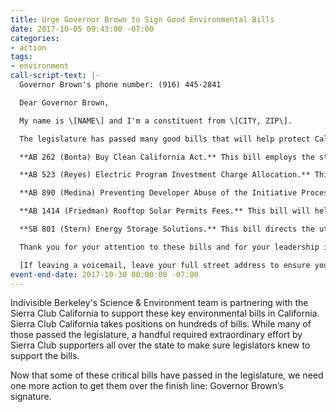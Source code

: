 ```yaml
---
title: Urge Governor Brown to Sign Good Environmental Bills
date: 2017-10-05 09:43:00 -07:00
categories:
- action
tags:
- environment
call-script-text: |-
  Governor Brown's phone number: (916) 445-2841

  Dear Governor Brown,

  My name is \[NAME\] and I'm a constituent from \[CITY, ZIP\].

  The legislature has passed many good bills that will help protect California’s environment and public health. I want to make sure you know that I would like you to sign the following bills:

  **AB 262 (Bonta) Buy Clean California Act.** This bill employs the state’s massive purchasing power to recognize manufacturers who have invested in producing less climate pollution.

  **AB 523 (Reyes) Electric Program Investment Charge Allocation.** This bill would dedicate funds for specific clean energy projects benefiting disadvantaged and low-income individuals.

  **AB 890 (Medina) Preventing Developer Abuse of the Initiative Process.** This bill limits the use of ballot initiatives on developments and prevents developers from abusing a loophole that allowed projects to bypass the California Environmental Quality Act.

  **AB 1414 (Friedman) Rooftop Solar Permits Fees.** This bill will help make solar systems more affordable and desirable to potential solar customers by continuing protections put in place against unchecked permitting fees.

  **SB 801 (Stern) Energy Storage Solutions.** This bill directs the utilities to deploy additional energy storage capacity as an emergency procurement to address near-term electric grid needs due to the limitations at the Aliso Canyon gas storage facility. That facility produced massive leaks of methane in 2015-16.

  Thank you for your attention to these bills and for your leadership in the effort to address climate disruption.

  [If leaving a voicemail, leave your full street address to ensure your call is tallied]
event-end-date: 2017-10-30 00:00:00 -07:00
---
```


Indivisible Berkeley's Science & Environment team is partnering with the Sierra Club California to support these key environmental bills in California. Sierra Club California takes positions on hundreds of bills. While many of those passed the legislature, a handful required extraordinary effort by Sierra Club supporters all over the state to make sure legislators knew to support the bills.

Now that some of these critical bills have passed in the legislature, we need one more action to get them over the finish line: Governor Brown’s signature.